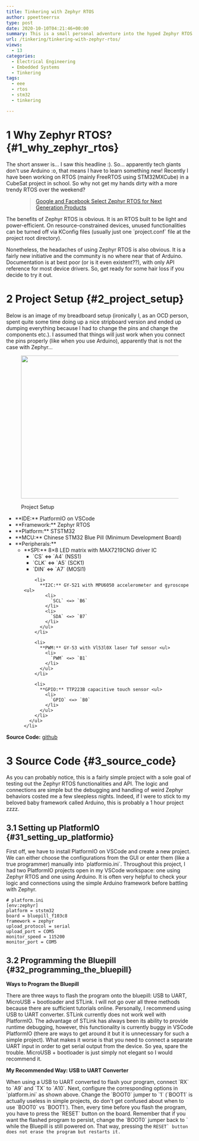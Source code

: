 ```yaml
---
title: Tinkering with Zephyr RTOS
author: ppeetteerrsx
type: post
date: 2020-10-10T04:21:46+00:00
summary: This is a small personal adventure into the hyped Zephyr RTOS. I will go over many tips and caveats of using Zephyr RTOS with Platformio and STM32.
url: /tinkering/tinkering-with-zephyr-rtos/
views:
  - 13
categories:
  - Electrical Engineering
  - Embedded Systems
  - Tinkering
tags:
  - eee
  - rtos
  - stm32
  - tinkering

---
```

# 1 Why Zephyr RTOS? {#1_why_zephyr_rtos}

The short answer is... I saw this headline :). So... apparently tech giants don't use Arduino :o, that means I have to learn something new! Recently I have been working on RTOS (mainly FreeRTOS using STM32MXCube) in a CubeSat project in school. So why not get my hands dirty with a more trendy RTOS over the weekend?<figure class="wp-block-embed-wordpress wp-block-embed is-type-wp-embed is-provider-zephyr-project">

<div class="wp-block-embed__wrapper">
  <blockquote class="wp-embedded-content" data-secret="ErgCkfoo47">
    <a href="https://zephyrproject.org/google-and-facebook-select-zephyr-rtos-for-next-generation-products/">Google and Facebook Select Zephyr RTOS for Next Generation Products</a>
  </blockquote>
</div></figure> 

<div class="wp-block-jetpack-markdown">
  <p>
    The benefits of Zephyr RTOS is obvious. It is an RTOS built to be light and power-efficient. On resource-constrained devices, unused functionalities can be turned off via KConfig files (usually just one `project.conf` file at the project root directory).
  </p>
</div>

Nonetheless, the headaches of using Zephyr RTOS is also obvious. It is a fairly new initiative and the community is no where near that of Arduino. Documentation is at best poor (or is it even existent??), with only API reference for most device drivers. So, get ready for some hair loss if you decide to try it out.

# 2 Project Setup {#2_project_setup}

Below is an image of my breadboard setup (ironically I, as an OCD person, spent quite some time doing up a nice stripboard version and ended up dumping everything because I had to change the pins and change the components etc.). I assumed that things will just work when you connect the pins properly (like when you use Arduino), apparently that is not the case with Zephyr...<figure class="wp-block-image size-large is-resized is-style-default">

<img loading="lazy" src="https://i1.wp.com/ppeetteerrsx.com/wp-content/uploads/2020/10/IMG_20201010_161759-1.jpg?resize=512%2C384&#038;ssl=1" alt="" class="wp-image-881" width="512" height="384" srcset="https://i2.wp.com/ppeetteerrsx.com/wp-content/uploads/2020/10/IMG_20201010_161759-1-scaled.jpg?resize=1024%2C768&ssl=1 1024w, https://i2.wp.com/ppeetteerrsx.com/wp-content/uploads/2020/10/IMG_20201010_161759-1-scaled.jpg?resize=300%2C225&ssl=1 300w, https://i2.wp.com/ppeetteerrsx.com/wp-content/uploads/2020/10/IMG_20201010_161759-1-scaled.jpg?resize=768%2C576&ssl=1 768w, https://i2.wp.com/ppeetteerrsx.com/wp-content/uploads/2020/10/IMG_20201010_161759-1-scaled.jpg?resize=1536%2C1152&ssl=1 1536w, https://i2.wp.com/ppeetteerrsx.com/wp-content/uploads/2020/10/IMG_20201010_161759-1-scaled.jpg?resize=2048%2C1536&ssl=1 2048w, https://i2.wp.com/ppeetteerrsx.com/wp-content/uploads/2020/10/IMG_20201010_161759-1-scaled.jpg?resize=1920%2C1440&ssl=1 1920w, https://i2.wp.com/ppeetteerrsx.com/wp-content/uploads/2020/10/IMG_20201010_161759-1-scaled.jpg?resize=720%2C540&ssl=1 720w, https://i2.wp.com/ppeetteerrsx.com/wp-content/uploads/2020/10/IMG_20201010_161759-1-scaled.jpg?resize=580%2C435&ssl=1 580w, https://i2.wp.com/ppeetteerrsx.com/wp-content/uploads/2020/10/IMG_20201010_161759-1-scaled.jpg?resize=320%2C240&ssl=1 320w, https://i2.wp.com/ppeetteerrsx.com/wp-content/uploads/2020/10/IMG_20201010_161759-1-scaled.jpg?w=1440&ssl=1 1440w, https://i2.wp.com/ppeetteerrsx.com/wp-content/uploads/2020/10/IMG_20201010_161759-1-scaled.jpg?w=2160&ssl=1 2160w" sizes="(max-width: 512px) 100vw, 512px" data-recalc-dims="1" /> <figcaption> Project Setup</figcaption></figure> 

<div class="wp-block-jetpack-markdown">
  <ul>
    <li>
      **IDE:** PlatformIO on VSCode
    </li>
    <li>
      **Framework:** Zephyr RTOS
    </li>
    <li>
      **Platform:** STSTM32
    </li>
    <li>
      **MCU:** Chinese STM32 Blue Pill (Minimum Development Board)
    </li>
    <li>
      **Peripherals:** <ul>
        <li>
          **SPI:** 8&#215;8 LED matrix with MAX7219CNG driver IC <ul>
            <li>
              `CS` <=> `A4` (NSS1)
            </li>
            <li>
              `CLK` <=> `A5` (SCK1)
            </li>
            <li>
              `DIN` <=> `A7` (MOSI1)
            </li>
          </ul>
        </li>
        
        <li>
          **I2C:** GY-521 with MPU6050 accelerometer and gyroscope <ul>
            <li>
              `SCL` <=> `B6`
            </li>
            <li>
              `SDA` <=> `B7`
            </li>
          </ul>
        </li>
        
        <li>
          **PWM:** GY-53 with Vl53l0X laser ToF sensor <ul>
            <li>
              `PWM` <=> `B1`
            </li>
          </ul>
        </li>
        
        <li>
          **GPIO:** TTP223B capacitive touch sensor <ul>
            <li>
              `GPIO` <=> `B0`
            </li>
          </ul>
        </li>
      </ul>
    </li>
  </ul>
</div>

**Source Code:** <a href="https://github.com/ppeetteerrs/MatrixBoard" data-type="URL" data-id="https://github.com/ppeetteerrs/MatrixBoard">github</a>

# 3 Source Code {#3_source_code}

As you can probably notice, this is a fairly simple project with a sole goal of testing out the Zephyr RTOS functionalities and API. The logic and connections are simple but the debugging and handling of weird Zephyr behaviors costed me a few sleepless nights. Indeed, if I were to stick to my beloved baby framework called Arduino, this is probably a 1 hour project zzzz.

## 3.1 Setting up PlatformIO {#31_setting_up_platformio}

<div class="wp-block-jetpack-markdown">
  <p>
    First off, we have to install PlatformIO on VSCode and create a new project. We can either choose the configurations from the GUI or enter them (like a true programmer) manually into `platformio.ini`. Throughout this project, I had two PlatformIO projects open in my VSCode workspace: one using Zephyr RTOS and one using Arduino. It is often very helpful to check your logic and connections using the simple Arduino framework before battling with Zephyr.
  </p>
</div>

<pre class="wp-block-code"><code># platform.ini
&#91;env:zephyr]
platform = ststm32
board = bluepill_f103c8
framework = zephyr
upload_protocol = serial
upload_port = COM5
monitor_speed = 115200
monitor_port = COM5</code></pre>

## 3.2 Programming the Bluepill {#32_programming_the_bluepill}

**Ways to Program the Bluepill**

There are three ways to flash the program onto the bluepill: USB to UART, MicroUSB + bootloader and STLink. I will not go over all three methods because there are sufficient tutorials online. Personally, I recommend using USB to UART converter. STLink currently does not work well with PlatformIO. The advantage of STLink has always been its ability to provide runtime debugging, however, this functionality is currently buggy in VSCode PlatformIO (there are ways to get around it but it is unnecessary for such a simple project). What makes it worse is that you need to connect a separate UART input in order to get serial output from the device. So yea, spare the trouble. MicroUSB + bootloader is just simply not elegant so I would recommend it.

**My Recommended Way: USB to UART Converter**

<div class="wp-block-jetpack-markdown">
  <p>
    When using a USB to UART converted to flash your program, connect `RX` to `A9` and `TX` to `A10`. Next, configure the corresponding options in `platform.ini` as shown above. Change the `BOOT0` jumper to `1` (`BOOT1` is actually useless in simple projects, do don't get confused about when to use `BOOT0` vs `BOOT1`). Then, every time before you flash the program, you have to press the `RESET` button on the board. Remember that if you want the flashed program to persist, change the `BOOT0` jumper back to `</code> while the Bluepill is still powered on. That way, pressing the <code>RESET` button does not erase the program but restarts it.
  </p>
</div>
